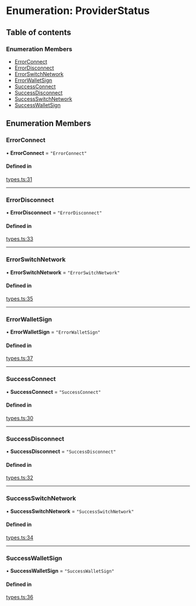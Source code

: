 # Enumeration: ProviderStatus

## Table of contents

### Enumeration Members

- [ErrorConnect](ProviderStatus.md#errorconnect)
- [ErrorDisconnect](ProviderStatus.md#errordisconnect)
- [ErrorSwitchNetwork](ProviderStatus.md#errorswitchnetwork)
- [ErrorWalletSign](ProviderStatus.md#errorwalletsign)
- [SuccessConnect](ProviderStatus.md#successconnect)
- [SuccessDisconnect](ProviderStatus.md#successdisconnect)
- [SuccessSwitchNetwork](ProviderStatus.md#successswitchnetwork)
- [SuccessWalletSign](ProviderStatus.md#successwalletsign)

## Enumeration Members

### ErrorConnect

• **ErrorConnect** = ``"ErrorConnect"``

#### Defined in

[types.ts:31](https://github.com/nevermined-io/components-catalog/blob/87b4993/providers/src/types.ts#L31)

___

### ErrorDisconnect

• **ErrorDisconnect** = ``"ErrorDisconnect"``

#### Defined in

[types.ts:33](https://github.com/nevermined-io/components-catalog/blob/87b4993/providers/src/types.ts#L33)

___

### ErrorSwitchNetwork

• **ErrorSwitchNetwork** = ``"ErrorSwitchNetwork"``

#### Defined in

[types.ts:35](https://github.com/nevermined-io/components-catalog/blob/87b4993/providers/src/types.ts#L35)

___

### ErrorWalletSign

• **ErrorWalletSign** = ``"ErrorWalletSign"``

#### Defined in

[types.ts:37](https://github.com/nevermined-io/components-catalog/blob/87b4993/providers/src/types.ts#L37)

___

### SuccessConnect

• **SuccessConnect** = ``"SuccessConnect"``

#### Defined in

[types.ts:30](https://github.com/nevermined-io/components-catalog/blob/87b4993/providers/src/types.ts#L30)

___

### SuccessDisconnect

• **SuccessDisconnect** = ``"SuccessDisconnect"``

#### Defined in

[types.ts:32](https://github.com/nevermined-io/components-catalog/blob/87b4993/providers/src/types.ts#L32)

___

### SuccessSwitchNetwork

• **SuccessSwitchNetwork** = ``"SuccessSwitchNetwork"``

#### Defined in

[types.ts:34](https://github.com/nevermined-io/components-catalog/blob/87b4993/providers/src/types.ts#L34)

___

### SuccessWalletSign

• **SuccessWalletSign** = ``"SuccessWalletSign"``

#### Defined in

[types.ts:36](https://github.com/nevermined-io/components-catalog/blob/87b4993/providers/src/types.ts#L36)
